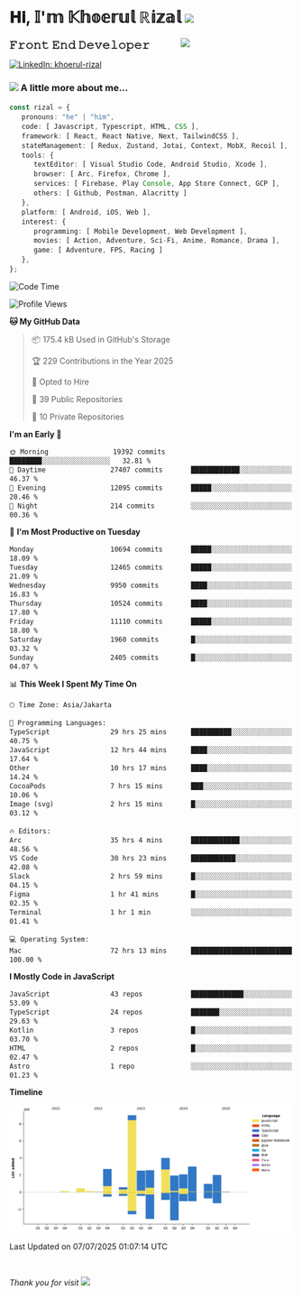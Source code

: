 <h1> 𝐇𝐢, 𝕀'𝕞 𝕂𝕙𝕠𝕖𝕣𝕦𝕝 ℝ𝕚𝕫𝕒𝕝 <img src="https://media.giphy.com/media/mGcNjsfWAjY5AEZNw6/giphy.gif" width="50"></h1>
<img align='right' src="https://media.giphy.com/media/v1.Y2lkPTc5MGI3NjExOWI2ajR2NGJubzBsZHFuaHMwajRrcDNsNXJwOG8yb3F0NjhkNXF4OSZlcD12MV9pbnRlcm5hbF9naWZfYnlfaWQmY3Q9cw/fkZukR450RQ1qnGaq9/giphy.gif" width="200">
<strong style="font-size:20px;">𝙵𝚛𝚘𝚗𝚝 𝙴𝚗𝚍 𝙳𝚎𝚟𝚎𝚕𝚘𝚙𝚎𝚛</strong>
</p></em>

[![LinkedIn: khoerul-rizal](https://img.shields.io/badge/khoerul--rizal-blue?style=flat-square&logo=Linkedin&logoColor=white&link=https://www.linkedin.com/in/khoerul-rizal/)](https://www.linkedin.com/in/khoerul-rizal/)

### <img src="https://media.giphy.com/media/VgCDAzcKvsR6OM0uWg/giphy.gif" width="50"> A little more about me...

```typescript
const rizal = {
   pronouns: "he" | "him",
   code: [ Javascript, Typescript, HTML, CSS ],
   framework: [ React, React Native, Next, TailwindCSS ],
   stateManagement: [ Redux, Zustand, Jotai, Context, MobX, Recoil ],
   tools: {
      textEditor: [ Visual Studio Code, Android Studio, Xcode ],
      browser: [ Arc, Firefox, Chrome ],
      services: [ Firebase, Play Console, App Store Connect, GCP ],
      others: [ Github, Postman, Alacritty ]
   },
   platform: [ Android, iOS, Web ],
   interest: {
      programming: [ Mobile Development, Web Development ],
      movies: [ Action, Adventure, Sci-Fi, Anime, Romance, Drama ],
      game: [ Adventure, FPS, Racing ]
   },
};
```

<!--START_SECTION:waka-->
![Code Time](http://img.shields.io/badge/Code%20Time-3%2C299%20hrs%209%20mins-blue)

![Profile Views](http://img.shields.io/badge/Profile%20Views-0-blue)

**🐱 My GitHub Data** 

> 📦 175.4 kB Used in GitHub's Storage 
 > 
> 🏆 229 Contributions in the Year 2025
 > 
> 💼 Opted to Hire
 > 
> 📜 39 Public Repositories 
 > 
> 🔑 10 Private Repositories 
 > 
**I'm an Early 🐤** 

```text
🌞 Morning                19392 commits       ████████░░░░░░░░░░░░░░░░░   32.81 % 
🌆 Daytime                27407 commits       ████████████░░░░░░░░░░░░░   46.37 % 
🌃 Evening                12095 commits       █████░░░░░░░░░░░░░░░░░░░░   20.46 % 
🌙 Night                  214 commits         ░░░░░░░░░░░░░░░░░░░░░░░░░   00.36 % 
```
📅 **I'm Most Productive on Tuesday** 

```text
Monday                   10694 commits       █████░░░░░░░░░░░░░░░░░░░░   18.09 % 
Tuesday                  12465 commits       █████░░░░░░░░░░░░░░░░░░░░   21.09 % 
Wednesday                9950 commits        ████░░░░░░░░░░░░░░░░░░░░░   16.83 % 
Thursday                 10524 commits       ████░░░░░░░░░░░░░░░░░░░░░   17.80 % 
Friday                   11110 commits       █████░░░░░░░░░░░░░░░░░░░░   18.80 % 
Saturday                 1960 commits        █░░░░░░░░░░░░░░░░░░░░░░░░   03.32 % 
Sunday                   2405 commits        █░░░░░░░░░░░░░░░░░░░░░░░░   04.07 % 
```


📊 **This Week I Spent My Time On** 

```text
🕑︎ Time Zone: Asia/Jakarta

💬 Programming Languages: 
TypeScript               29 hrs 25 mins      ██████████░░░░░░░░░░░░░░░   40.75 % 
JavaScript               12 hrs 44 mins      ████░░░░░░░░░░░░░░░░░░░░░   17.64 % 
Other                    10 hrs 17 mins      ████░░░░░░░░░░░░░░░░░░░░░   14.24 % 
CocoaPods                7 hrs 15 mins       ███░░░░░░░░░░░░░░░░░░░░░░   10.06 % 
Image (svg)              2 hrs 15 mins       █░░░░░░░░░░░░░░░░░░░░░░░░   03.12 % 

🔥 Editors: 
Arc                      35 hrs 4 mins       ████████████░░░░░░░░░░░░░   48.56 % 
VS Code                  30 hrs 23 mins      ███████████░░░░░░░░░░░░░░   42.08 % 
Slack                    2 hrs 59 mins       █░░░░░░░░░░░░░░░░░░░░░░░░   04.15 % 
Figma                    1 hr 41 mins        █░░░░░░░░░░░░░░░░░░░░░░░░   02.35 % 
Terminal                 1 hr 1 min          ░░░░░░░░░░░░░░░░░░░░░░░░░   01.41 % 

💻 Operating System: 
Mac                      72 hrs 13 mins      █████████████████████████   100.00 % 
```

**I Mostly Code in JavaScript** 

```text
JavaScript               43 repos            █████████████░░░░░░░░░░░░   53.09 % 
TypeScript               24 repos            ███████░░░░░░░░░░░░░░░░░░   29.63 % 
Kotlin                   3 repos             █░░░░░░░░░░░░░░░░░░░░░░░░   03.70 % 
HTML                     2 repos             █░░░░░░░░░░░░░░░░░░░░░░░░   02.47 % 
Astro                    1 repo              ░░░░░░░░░░░░░░░░░░░░░░░░░   01.23 % 
```



**Timeline**

![Lines of Code chart](https://raw.githubusercontent.com/khoerulrizal/khoerulrizal/main/assets/bar_graph.png)


 Last Updated on 07/07/2025 01:07:14 UTC
<!--END_SECTION:waka-->
</details>
<br/>

<em>Thank you for visit</em> <img src="https://media.giphy.com/media/v1.Y2lkPTc5MGI3NjExcHdvNm1qZWtjaGw0ZjdwM3Z3NnY2dHlueTVuODBta2FiY20wM2YybSZlcD12MV9pbnRlcm5hbF9naWZfYnlfaWQmY3Q9cw/tV25tpdKqdFa9x81k2/giphy.gif" width="40">
